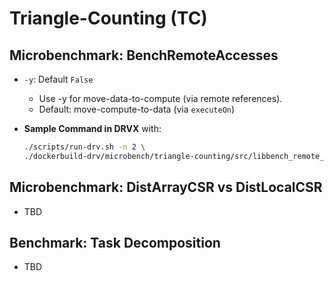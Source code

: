 <!--
  ~ SPDX-License-Identifier: MIT
  ~ Copyright (c) 2023. University of Texas at Austin. All rights reserved.
  -->

# Triangle-Counting (TC)

## Microbenchmark: BenchRemoteAccesses

- `-y`: Default `False`
  - Use -y for move-data-to-compute (via remote references).
  - Default: move-compute-to-data (via `executeOn`)
- **Sample Command in DRVX** with:

  ```bash
  ./scripts/run-drv.sh -n 2 \
  ./dockerbuild-drv/microbench/triangle-counting/src/libbench_remote_access.so -y
  ```

## Microbenchmark: DistArrayCSR vs DistLocalCSR

- TBD

## Benchmark: Task Decomposition

- TBD
